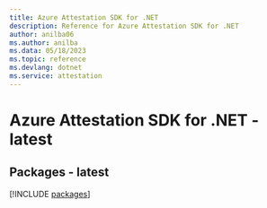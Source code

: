 ```yaml
---
title: Azure Attestation SDK for .NET
description: Reference for Azure Attestation SDK for .NET
author: anilba06
ms.author: anilba
ms.data: 05/18/2023
ms.topic: reference
ms.devlang: dotnet
ms.service: attestation
---
```

# Azure Attestation SDK for .NET - latest
## Packages - latest
[!INCLUDE [packages](attestation-index.md)]